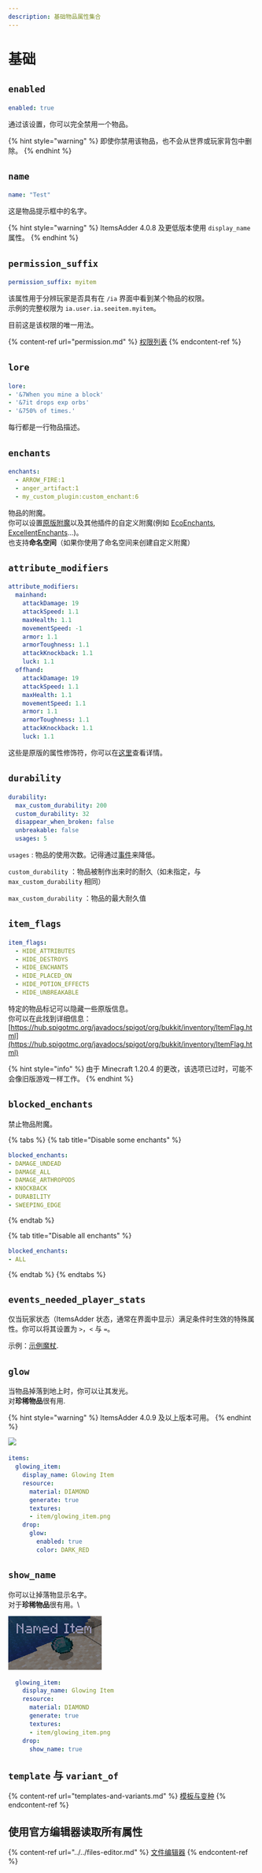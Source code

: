 ```yaml
---
description: 基础物品属性集合
---
```


# 基础

## `enabled`

```yaml
enabled: true
```

通过该设置，你可以完全禁用一个物品。

{% hint style="warning" %}
即使你禁用该物品，也不会从世界或玩家背包中删除。
{% endhint %}

## `name`

```yaml
name: "Test"
```

这是物品提示框中的名字。

{% hint style="warning" %}
ItemsAdder 4.0.8 及更低版本使用 `display_name` 属性。
{% endhint %}

## `permission_suffix`

```yaml
permission_suffix: myitem
```

该属性用于分辨玩家是否具有在 `/ia` 界面中看到某个物品的权限。\
示例的完整权限为 `ia.user.ia.seeitem.myitem`。

目前这是该权限的唯一用法。

{% content-ref url="permission.md" %}
[权限列表](permission.md)
{% endcontent-ref %}

## `lore`

```yaml
lore:
- '&7When you mine a block'
- '&7it drops exp orbs'
- '&750% of times.'
```

每行都是一行物品描述。

## `enchants`

```yaml
enchants:
  - ARROW_FIRE:1
  - anger_artifact:1
  - my_custom_plugin:custom_enchant:6
```

物品的附魔。\
你可以设置[原版附魔](https://hub.spigotmc.org/javadocs/bukkit/org/bukkit/enchantments/Enchantment.html)以及其他插件的自定义附魔(例如 [EcoEnchants](../../../compatibility-with-other-plugins/compatible/ecoenchants.md), [ExcellentEnchants](https://www.spigotmc.org/resources/goldenenchants-%E2%80%A2-more-vanilla-like-enchantments-1-14-1-16.61693/)...)。\
也支持**命名空间**（如果你使用了命名空间来创建自定义附魔）

## `attribute_modifiers`

```yaml
attribute_modifiers:
  mainhand:
    attackDamage: 19
    attackSpeed: 1.1
    maxHealth: 1.1
    movementSpeed: -1
    armor: 1.1
    armorToughness: 1.1
    attackKnockback: 1.1
    luck: 1.1
  offhand:
    attackDamage: 19
    attackSpeed: 1.1
    maxHealth: 1.1
    movementSpeed: 1.1
    armor: 1.1
    armorToughness: 1.1
    attackKnockback: 1.1
    luck: 1.1
```

这些是原版的属性修饰符，你可以在[这里](https://minecraft.gamepedia.com/Attribute#Attributes_available_on_all_living_entities)查看详情。

## `durability`

```yaml
durability:
  max_custom_durability: 200
  custom_durability: 32
  disappear_when_broken: false
  unbreakable: false
  usages: 5
```

`usages` : 物品的使用次数。记得通过[事件](events/)来降低。

`custom_durability` ：物品被制作出来时的耐久（如未指定，与 `max_custom_durability` 相同）

`max_custom_durability` ：物品的最大耐久值

## `item_flags`

```yaml
item_flags:
  - HIDE_ATTRIBUTES
  - HIDE_DESTROYS
  - HIDE_ENCHANTS
  - HIDE_PLACED_ON
  - HIDE_POTION_EFFECTS
  - HIDE_UNBREAKABLE
```

特定的物品标记可以隐藏一些原版信息。\
你可以在此找到详细信息：[https://hub.spigotmc.org/javadocs/spigot/org/bukkit/inventory/ItemFlag.html](https://hub.spigotmc.org/javadocs/spigot/org/bukkit/inventory/ItemFlag.html)

{% hint style="info" %}
由于 Minecraft 1.20.4 的更改，该选项已过时，可能不会像旧版游戏一样工作。
{% endhint %}

## `blocked_enchants`

禁止物品附魔。

{% tabs %}
{% tab title="Disable some enchants" %}
```yaml
blocked_enchants:
- DAMAGE_UNDEAD
- DAMAGE_ALL
- DAMAGE_ARTHROPODS
- KNOCKBACK
- DURABILITY
- SWEEPING_EDGE
```
{% endtab %}

{% tab title="Disable all enchants" %}
```yaml
blocked_enchants:
- ALL
```
{% endtab %}
{% endtabs %}

## `events_needed_player_stats`

仅当玩家状态（ItemsAdder 状态，通常在界面中显示）满足条件时生效的特殊属性。你可以将其设置为 `>`，`<` 与 `=`。

示例：[示例魔杖](../other-items-examples/magic-wand.md).

## `glow`

当物品掉落到地上时，你可以让其发光。\
对**珍稀物品**很有用.

{% hint style="warning" %}
ItemsAdder 4.0.9 及以上版本可用。
{% endhint %}

![](../../../.gitbook/assets/image_\(114\).png)

```yaml
items:
  glowing_item:
    display_name: Glowing Item
    resource:
      material: DIAMOND
      generate: true
      textures:
      - item/glowing_item.png
    drop:
      glow:
        enabled: true
        color: DARK_RED
```

## `show_name`

你可以让掉落物显示名字。\
对于**珍稀物品**很有用。\

![](<../../../.gitbook/assets/image_(118) (1) (1) (1) (1) (1) (1) (1) (1) (1) (1) (1) (1) (1) (4) (1) (1) (1) (1).png>)

```yaml
  glowing_item:
    display_name: Glowing Item
    resource:
      material: DIAMOND
      generate: true
      textures:
      - item/glowing_item.png
    drop:
      show_name: true
```

## `template` 与 `variant_of`

{% content-ref url="templates-and-variants.md" %}
[模板与变种](templates-and-variants.md)
{% endcontent-ref %}

## 使用官方编辑器读取所有属性

{% content-ref url="../../files-editor.md" %}
[文件编辑器](../../files-editor.md)
{% endcontent-ref %}
